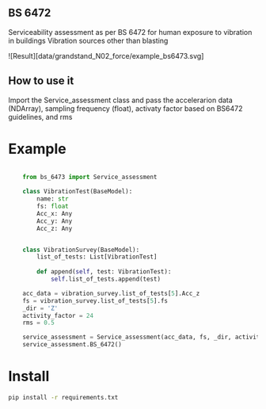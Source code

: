 ## BS 6472

Serviceability assessment as per BS 6472 for human exposure to vibration in buildings Vibration sources other than blasting

![Result][data/grandstand_N02_force/example_bs6473.svg]
## How to use it 

Import  the Service_assessment class and pass the accelerarion data (NDArray), sampling frequency (float), activaty factor based on BS6472 guidelines, and rms

# Example

```python 
    
    from bs_6473 import Service_assessment

    class VibrationTest(BaseModel):
        name: str
        fs: float
        Acc_x: Any
        Acc_y: Any
        Acc_z: Any


    class VibrationSurvey(BaseModel):
        list_of_tests: List[VibrationTest]
        
        def append(self, test: VibrationTest):
            self.list_of_tests.append(test)

    acc_data = vibration_survey.list_of_tests[5].Acc_z
    fs = vibration_survey.list_of_tests[5].fs
    _dir = 'Z'
    activity_factor = 24
    rms = 0.5

    service_assessment = Service_assessment(acc_data, fs, _dir, activity_factor,rms)
    service_assessment.BS_6472()
```

# Install
```sh
pip install -r requirements.txt
```

